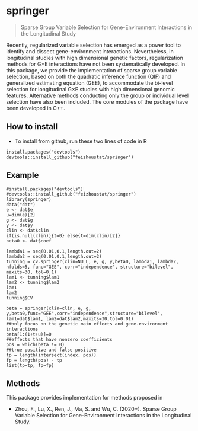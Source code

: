 
<!-- README.md is generated from README.Rmd. Please edit that file -->

# springer

> Sparse Group Variable Selection for Gene-Environment Interactions in the Longitudinal Study

Recently, regularized variable selection has emerged as a power tool to identify and dissect gene-environment interactions. Nevertheless, in longitudinal studies with high dimensional genetic factors, regularization methods for G×E interactions have not been systematically developed. In this package, we provide the implementation of sparse group variable selection, based on both the quadratic inference function (QIF) and generalized estimating equation (GEE), to accommodate the bi-level selection for longitudinal G×E studies with high dimensional genomic features. Alternative methods conducting only the group or individual level selection have also been included. The core modules of the package have been developed in C++.

## How to install

 - To install from github, run these two lines of code in R

<!-- end list -->

    install.packages("devtools")
    devtools::install_github("feizhoustat/springer")

## Example

    #install.packages("devtools")
    #devtools::install_github("feizhoustat/springer")
    library(springer)
    data("dat")
    e <- dat$e
    u=dim(e)[2]
    g <- dat$g
    y <- dat$y
    clin <- dat$clin
    if(is.null(clin)){t=0} else{t=dim(clin)[2]}
    beta0 <- dat$coef

    lambda1 = seq(0.01,0.1,length.out=2)
    lambda2 = seq(0.01,0.1,length.out=2)
    tunning = cv.springer(clin=NULL, e, g, y,beta0, lambda1, lambda2, nfolds=5, func="GEE", corr="independence", structure="bilevel", maxits=30, tol=0.1)
    lam1 <- tunning$lam1
    lam2 <- tunning$lam2
    lam1
    lam2
    tunning$CV
    
    beta = springer(clin=clin, e, g, y,beta0,func="GEE",corr="independence",structure="bilevel",
    lam1=dat$lam1, lam2=dat$lam2,maxits=30,tol=0.01)
    ##only focus on the genetic main effects and gene-environment interactions
    beta[1:(1+t+u)]=0
    ##effects that have nonzero coefficients
    pos = which(beta != 0)
    ##true positive and false positive
    tp = length(intersect(index, pos))
    fp = length(pos) - tp
    list(tp=tp, fp=fp)

## Methods

This package provides implementation for methods proposed in

  - Zhou, F., Lu, X., Ren, J., Ma, S. and Wu, C. (2020+). Sparse Group Variable Selection for Gene-Environment Interactions in the Longitudinal Study.

